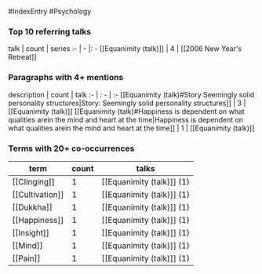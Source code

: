 #IndexEntry #Psychology

### Top 10 referring talks
talk | count | series
:- | - |: -
[[Equanimity (talk)]] | 4 | [[2006 New Year's Retreat]]

### Paragraphs with 4+ mentions
description | count | talk
:- | : - | :-
[[Equanimity (talk)#Story Seemingly solid personality structures\|Story: Seemingly solid personality structures]] | 3 | [[Equanimity (talk)]]
[[Equanimity (talk)#Happiness is dependent on what qualities arein the mind and heart at the time\|Happiness is dependent on what qualities arein the mind and heart at the time]] | 1 | [[Equanimity (talk)]]

### Terms with 20+ co-occurrences
term | count | talks
-|-|-
[[Clinging]] | 1 | <span class="counts">[[Equanimity (talk)]] (1)</span> 
[[Cultivation]] | 1 | <span class="counts">[[Equanimity (talk)]] (1)</span> 
[[Dukkha]] | 1 | <span class="counts">[[Equanimity (talk)]] (1)</span> 
[[Happiness]] | 1 | <span class="counts">[[Equanimity (talk)]] (1)</span> 
[[Insight]] | 1 | <span class="counts">[[Equanimity (talk)]] (1)</span> 
[[Mind]] | 1 | <span class="counts">[[Equanimity (talk)]] (1)</span> 
[[Pain]] | 1 | <span class="counts">[[Equanimity (talk)]] (1)</span> 

